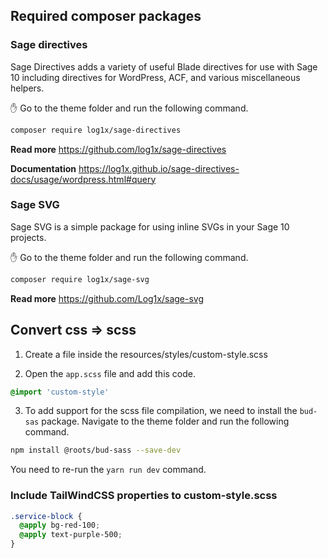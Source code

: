 ## Required composer packages

### Sage directives

Sage Directives adds a variety of useful Blade directives for use with Sage 10 including directives for WordPress, ACF, and various miscellaneous helpers.

:hand: Go to the theme folder and run the following command.

```bash
composer require log1x/sage-directives
```

**Read more**
https://github.com/log1x/sage-directives

**Documentation**
https://log1x.github.io/sage-directives-docs/usage/wordpress.html#query

### Sage SVG

Sage SVG is a simple package for using inline SVGs in your Sage 10 projects.

:hand: Go to the theme folder and run the following command.

```bash
composer require log1x/sage-svg
```

**Read more**
https://github.com/Log1x/sage-svg

## Convert css => scss

1. Create a file inside the resources/styles/custom-style.scss

2. Open the `app.scss` file and add this code.

```sass
@import 'custom-style'
```

3. To add support for the scss file compilation, we need to install the `bud-sas` package. Navigate to the theme folder and run the following command.

```bash
npm install @roots/bud-sass --save-dev
```

You need to re-run the `yarn run dev` command.

### Include TailWindCSS properties to custom-style.scss

```scss
.service-block {
  @apply bg-red-100;
  @apply text-purple-500;
}
```
